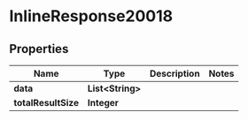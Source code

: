 
# InlineResponse20018

## Properties
Name | Type | Description | Notes
------------ | ------------- | ------------- | -------------
**data** | **List&lt;String&gt;** |  | 
**totalResultSize** | **Integer** |  | 



